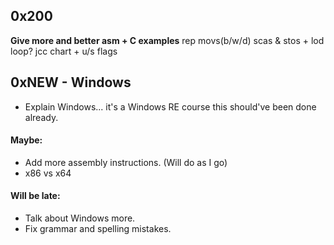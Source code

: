 ## 0x200
**Give more and better asm + C examples**
rep movs(b/w/d)
scas & stos + lod
loop?
jcc chart + u/s
flags

## 0xNEW - Windows
* Explain Windows... it's a Windows RE course this should've been done already.

#### Maybe:
* Add more assembly instructions. (Will do as I go)
* x86 vs x64

#### Will be late:
* Talk about Windows more.
* Fix grammar and spelling mistakes.